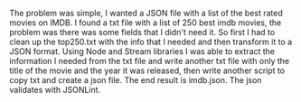 The problem was simple, I wanted a JSON file with a list of the best rated movies on IMDB. I found a txt file with a list of 250 best imdb movies, the problem was there was some fields that I didn't need it. So first I had to clean up the top250.txt with the info that I needed and then transform it to a JSON format. Using Node and Stream libraries I was able to extract the information I needed from the txt file and write another txt file with only the title of the movie and the year it was released, then write another script to copy txt and create a json file. The end result is imdb.json.
The json validates with JSONLint.
